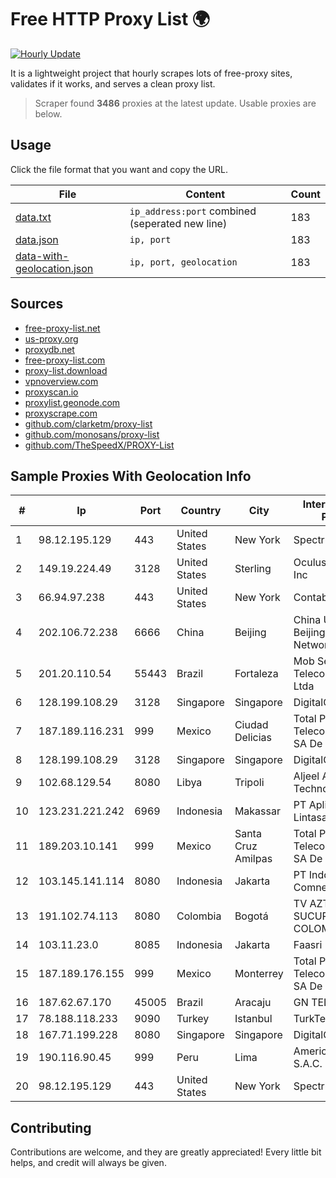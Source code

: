 
# Free HTTP Proxy List 🌍

[![Hourly Update](https://github.com/mertguvencli/http-proxy-list/actions/workflows/main.yml/badge.svg?branch=main)](https://github.com/mertguvencli/http-proxy-list/actions/workflows/main.yml)

It is a lightweight project that hourly scrapes lots of free-proxy sites, validates if it works, and serves a clean proxy list.

> Scraper found **3486** proxies at the latest update. Usable proxies are below.

## Usage

Click the file format that you want and copy the URL.


|File|Content|Count|
|----|-------|-----|
|[data.txt](https://raw.githubusercontent.com/mertguvencli/http-proxy-list/main/proxy-list/data.txt)|`ip_address:port` combined (seperated new line)|183|
|[data.json](https://raw.githubusercontent.com/mertguvencli/http-proxy-list/main/proxy-list/data.json)|`ip, port`|183|
|[data-with-geolocation.json](https://raw.githubusercontent.com/mertguvencli/http-proxy-list/main/proxy-list/data-with-geolocation.json)|`ip, port, geolocation`|183|

## Sources

* [free-proxy-list.net](https://free-proxy-list.net)
* [us-proxy.org](https://www.us-proxy.org)
* [proxydb.net](http://proxydb.net)
* [free-proxy-list.com](https://free-proxy-list.com/?page=&port=&type%5B%5D=http&type%5B%5D=https&up_time=0&search=Search)
* [proxy-list.download](https://www.proxy-list.download/HTTP)
* [vpnoverview.com](https://vpnoverview.com/privacy/anonymous-browsing/free-proxy-servers)
* [proxyscan.io](https://www.proxyscan.io)
* [proxylist.geonode.com](https://proxylist.geonode.com/api/proxy-list?limit=300&page=1&sort_by=lastChecked&sort_type=desc&protocols=http,https)
* [proxyscrape.com](https://api.proxyscrape.com/v2/?request=displayproxies&protocol=http&timeout=10000&country=all&ssl=all&anonymity=all)
* [github.com/clarketm/proxy-list](https://raw.githubusercontent.com/clarketm/proxy-list/master/proxy-list-raw.txt)
* [github.com/monosans/proxy-list](https://raw.githubusercontent.com/monosans/proxy-list/main/proxies/http.txt)
* [github.com/TheSpeedX/PROXY-List](https://raw.githubusercontent.com/TheSpeedX/PROXY-List/master/http.txt)


## Sample Proxies With Geolocation Info

|#|Ip|Port|Country|City|Internet Service Provider|
|-|--|----|-------|----|-------------------------|
|1|98.12.195.129|443|United States|New York|Spectrum|
|2|149.19.224.49|3128|United States|Sterling|Oculus Networks Inc|
|3|66.94.97.238|443|United States|New York|Contabo Inc.|
|4|202.106.72.238|6666|China|Beijing|China Unicom Beijing Province Network|
|5|201.20.110.54|55443|Brazil|Fortaleza|Mob Servicos de Telecomunicacoes Ltda|
|6|128.199.108.29|3128|Singapore|Singapore|DigitalOcean, LLC|
|7|187.189.116.231|999|Mexico|Ciudad Delicias|Total Play Telecomunicaciones SA De CV|
|8|128.199.108.29|3128|Singapore|Singapore|DigitalOcean, LLC|
|9|102.68.129.54|8080|Libya|Tripoli|Aljeel Aljadeed For Technology|
|10|123.231.221.242|6969|Indonesia|Makassar|PT Aplikanusa Lintasarta|
|11|189.203.10.141|999|Mexico|Santa Cruz Amilpas|Total Play Telecomunicaciones SA De CV|
|12|103.145.141.114|8080|Indonesia|Jakarta|PT Indonesia Comnets Plus|
|13|191.102.74.113|8080|Colombia|Bogotá|TV AZTECA SUCURSAL COLOMBIA|
|14|103.11.23.0|8085|Indonesia|Jakarta|Faasri Utama Sakti|
|15|187.189.176.155|999|Mexico|Monterrey|Total Play Telecomunicaciones SA De CV|
|16|187.62.67.170|45005|Brazil|Aracaju|GN TELECOM|
|17|78.188.118.233|9090|Turkey|Istanbul|TurkTelecom|
|18|167.71.199.228|8080|Singapore|Singapore|DigitalOcean, LLC|
|19|190.116.90.45|999|Peru|Lima|America Movil Peru S.A.C.|
|20|98.12.195.129|443|United States|New York|Spectrum|



## Contributing

Contributions are welcome, and they are greatly appreciated! Every
little bit helps, and credit will always be given.

